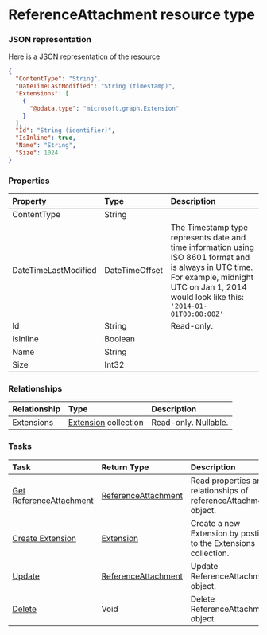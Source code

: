 # ReferenceAttachment resource type



### JSON representation

Here is a JSON representation of the resource

<!-- {
  "blockType": "resource",
  "optionalProperties": [
    "Extensions"
  ],
  "@odata.type": "microsoft.graph.ReferenceAttachment"
}-->

```json
{
  "ContentType": "String",
  "DateTimeLastModified": "String (timestamp)",
  "Extensions": [
    {
      "@odata.type": "microsoft.graph.Extension"
    }
  ],
  "Id": "String (identifier)",
  "IsInline": true,
  "Name": "String",
  "Size": 1024
}

```
### Properties
| Property	   | Type	|Description|
|:---------------|:--------|:----------|
|ContentType|String||
|DateTimeLastModified|DateTimeOffset|The Timestamp type represents date and time information using ISO 8601 format and is always in UTC time. For example, midnight UTC on Jan 1, 2014 would look like this: `'2014-01-01T00:00:00Z'`|
|Id|String| Read-only.|
|IsInline|Boolean||
|Name|String||
|Size|Int32||

### Relationships
| Relationship | Type	|Description|
|:---------------|:--------|:----------|
|Extensions|[Extension](extension.md) collection| Read-only. Nullable.|

### Tasks

| Task		   | Return Type	|Description|
|:---------------|:--------|:----------|
|[Get ReferenceAttachment](../api/referenceattachment_get.md) | [ReferenceAttachment](referenceattachment.md) |Read properties and relationships of referenceAttachment object.|
|[Create Extension](../api/referenceattachment_post_extensions.md) |[Extension](extension.md)| Create a new Extension by posting to the Extensions collection.|
|[Update](../api/referenceattachment_update.md) | [ReferenceAttachment](referenceattachment.md)	|Update ReferenceAttachment object. |
|[Delete](../api/referenceattachment_delete.md) | Void	|Delete ReferenceAttachment object. |

<!-- uuid: f6c10c94-6934-4dd0-a1d6-bf238564b35f
2015-10-16 09:51:17 UTC -->
<!-- {
  "type": "#page.annotation",
  "description": "ReferenceAttachment resource",
  "keywords": "",
  "section": "documentation",
  "tocPath": ""
}-->